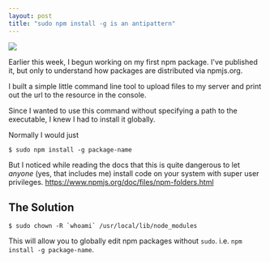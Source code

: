 ```yaml
---
layout: post
title: "sudo npm install -g is an antipattern"
---
```


![](http://imgs.xkcd.com/comics/sandwich.png)

Earlier this week, I begun working on my first npm package. I've published it,
but only to understand how packages are distributed via npmjs.org.

I built a simple little command line tool to upload files to my server and print out the url to the
resource in the console.

Since I wanted to use this command without specifying a path to the executable,
I knew I had to install it globally.

Normally I would just
   
    $ sudo npm install -g package-name

But I noticed while reading the docs that this is quite dangerous to let *anyone* (yes, that includes me)
install code on your system with super user privileges. <https://www.npmjs.org/doc/files/npm-folders.html>

## The Solution

    $ sudo chown -R `whoami` /usr/local/lib/node_modules

This will allow you to globally edit npm packages without `sudo`. i.e. `npm install -g package-name`.